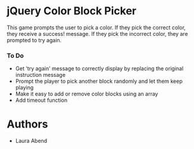 # jQuery Color Block Picker
This game prompts the user to pick a color. If they pick the correct color, they receive a success! message. If they pick the incorrect color, they are prompted to try again.

### To Do
- Get 'try again' message to correctly display by replacing the original instruction message
- Prompt the player to pick another block randomly and let them keep playing
- Make it easy to add or remove color blocks using an array
- Add timeout function

# Authors
- Laura Abend
